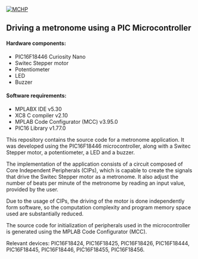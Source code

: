 <div id="readme" class="Box-body readme blob js-code-block-container">
  <article class="markdown-body entry-content p-3 p-md-6" itemprop="text"><p><a href="https://www.microchip.com" rel="nofollow"><img src="https://camo.githubusercontent.com/5fb5505f69a28ff407841612dfe2b7004f210594/68747470733a2f2f636c6475702e636f6d2f553071684c7742696a462e706e67" alt="MCHP" data-canonical-src="https://cldup.com/U0qhLwBijF.png" style="max-width:100%;"></a></p>

## Driving a metronome using a PIC Microcontroller

#### Hardware components:
* PIC16F18446 Curiosity Nano
* Switec Stepper motor
* Potentiometer
* LED
* Buzzer

#### Software requirements:
* MPLABX IDE v5.30
* XC8 C compiler v2.10
* MPLAB Code Configurator (MCC) v3.95.0
* PIC16 Library v1.77.0

This repository contains the source code for a metronome application. It was developed using the PIC16F18446 microcontroller, along with a Switec Stepper motor, a potentiometer, a LED and a buzzer.

The implementation of the application consists of a circuit composed of Core Independent Peripherals (CIPs), which is capable to create the signals that drive the Switec Stepper motor as a metronome. It also adjust the number of beats per minute of the metronome by reading an input value, provided by the user.

Due to the usage of CIPs, the driving of the motor is done independently form software, so the computation complexity and program memory space used are substantially reduced.

The source code for initialization of peripherals used in the microcontroller is generated using the MPLAB Code Configurator (MCC).

Relevant devices: PIC16F18424, PIC16F18425, PIC16F18426, PIC16F18444, PIC16F18445, PIC16F18446, PIC16F18455, PIC16F18456.  

